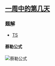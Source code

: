 ## [一周中的第几天](https://leetcode-cn.com/problems/day-of-the-week/)

### 题解
+ [TS](../../ts/1280/1185.ts)

#### 蔡勒公式
![蔡勒公式](https://wikimedia.org/api/rest_v1/media/math/render/svg/b671ee256387a51343ba0c42524286a25ece7a41)